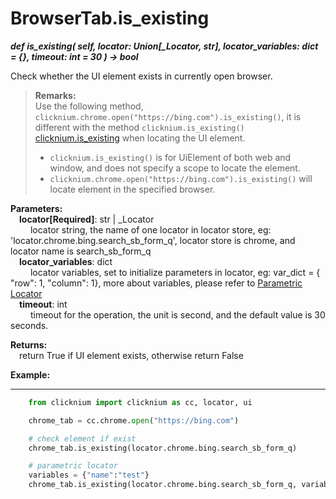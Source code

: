# BrowserTab.is_existing
***def is_existing(
        self,
        locator: Union[_Locator, str],
        locator_variables: dict = {},
        timeout: int = 30
    ) -> bool***  

 Check whether the UI element exists in currently open browser.

>**Remarks:**  
Use the following method, `clicknium.chrome.open("https://bing.com").is_existing()`, it is different with the method `clicknium.is_existing()` [clicknium.is_existing](./doc/api/python/is_existing.md) when locating the UI element.
>- `clicknium.is_existing()` is for  UiElement of both web and window, and does not specify a scope to locate the element.
>- `clicknium.chrome.open("https://bing.com").is_existing()` will locate element in the specified browser.


**Parameters:**  
    &emsp;**locator[Required]**: str | _Locator   
        &emsp;&emsp; locator string, the name of one locator in locator store, eg: 'locator.chrome.bing.search_sb_form_q', locator store is chrome, and locator name is search_sb_form_q  
    &emsp;**locator_variables**: dict  
        &emsp;&emsp; locator variables, set to initialize parameters in locator, eg: var_dict = { "row": 1,  "column": 1}, more about variables, please refer to [Parametric Locator](./doc/automation/parametric_locator.md)  
    &emsp;**timeout**: int  
        &emsp;&emsp; timeout for the operation, the unit is second, and the default value is 30 seconds. 

**Returns:**  
    &emsp;return True if UI element exists, otherwise return False

**Example:**
***
```python
    from clicknium import clicknium as cc, locator, ui

    chrome_tab = cc.chrome.open("https://bing.com")

    # check element if exist
    chrome_tab.is_existing(locator.chrome.bing.search_sb_form_q)

    # parametric locator
    variables = {"name":"test"}
    chrome_tab.is_existing(locator.chrome.bing.search_sb_form_q, variables)
```